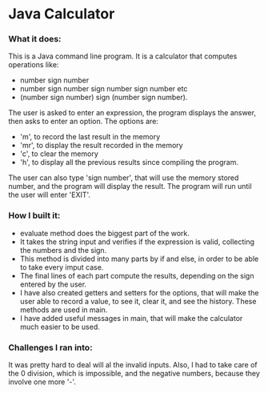 # Java Calculator

### What it does:

This is a Java command line program. It is a calculator that computes operations like:
- number sign number
- number sign number sign number sign number etc
- (number sign number) sign (number sign number).

The user is asked to enter an expression, the program displays the answer, then asks to enter an option. The options are:
- 'm', to record the last result in the memory
- 'mr', to display the result recorded in the memory
- 'c', to clear the memory
- 'h', to display all the previous results since compiling the program.

The user can also type 'sign number', that will use the memory stored number, and the program will display the result. The program will run until the user will enter 'EXIT'.

### How I built it:

- evaluate method does the biggest part of the work.
- It takes the string input and verifies if the expression is valid, collecting the numbers and the sign.
- This method is divided into many parts by if and else, in order to be able to take every imput case.
- The final lines of each part compute the results, depending on the sign entered by the user.
- I have also created getters and setters for the options, that will make the user able to record a value, to see it, clear it, and see the history. These methods are used in main.
- I have added useful messages in main, that will make the calculator much easier to be used.

### Challenges I ran into:

It was pretty hard to deal will al the invalid inputs. Also, I had to take care of the 0 division, which is impossible, and the negative numbers, because they involve one more '-'.
